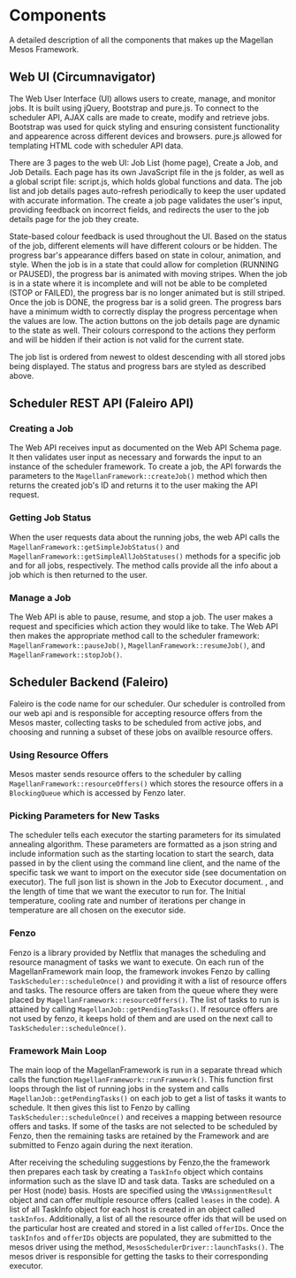 # Components

A detailed description of all the components that makes up the Magellan Mesos Framework.

## Web UI (Circumnavigator)

The Web User Interface (UI) allows users to create, manage, and monitor jobs. It is built using jQuery, Bootstrap and pure.js. To connect to the scheduler API, AJAX calls are made to create, modify and retrieve jobs. Bootstrap was used for quick styling and ensuring consistent functionality and appearence across different devices and browsers. pure.js allowed for templating HTML code with scheduler API data.

There are 3 pages to the web UI: Job List (home page), Create a Job, and Job Details. Each page has its own JavaScript file in the js folder, as well as a global script file: script.js, which holds global functions and data. The job list and job details pages auto-refresh periodically to keep the user updated with accurate information. The create a job page validates the user's input, providing feedback on incorrect fields, and redirects the user to the job details page for the job they create.

State-based colour feedback is used throughout the UI. Based on the status of the job, different elements will have different colours or be hidden. The progress bar's appearance differs based on state in colour, animation, and style. When the job is in a state that could allow for completion (RUNNING or PAUSED), the progress bar is animated with moving stripes. When the job is in a state where it is incomplete and will not be able to be completed (STOP or FAILED), the progress bar is no longer animated but is still striped. Once the job is DONE, the progress bar is a solid green. The progress bars have a minimum width to correctly display the progress percentage when the values are low. The action buttons on the job details page are dynamic to the state as well. Their colours correspond to the actions they perform and will be hidden if their action is not valid for the current state.

The job list is ordered from newest to oldest descending with all stored jobs being displayed. The status and progress bars are styled as described above.

## Scheduler REST API (Faleiro API)

### Creating a Job

The Web API receives input as documented on the Web API Schema page. It then validates user input as necessary and forwards the input to an instance of the scheduler framework. To create a job, the API forwards the parameters to the `MagellanFramework::createJob()` method which then returns the created job's ID and returns it to the user making the API request.

### Getting Job Status

When the user requests data about the running jobs, the web API calls the `MagellanFramework::getSimpleJobStatus()` and `MagellanFramework::getSimpleAllJobStatuses()` methods for a specific job and for all jobs, respectively. The method calls provide all the info about a job which is then returned to the user.

### Manage a Job

The Web API is able to pause, resume, and stop a job. The user makes a request and specificies which action they would like to take. The Web API then makes the appropriate method call to the scheduler framework: `MagellanFramework::pauseJob()`, `MagellanFramework::resumeJob()`, and `MagellanFramework::stopJob()`.

## Scheduler Backend (Faleiro)

Faleiro is the code name for our scheduler. Our scheduler is controlled from our web api and is responsible for accepting resource offers from the Mesos master, collecting tasks to be scheduled from active jobs, and choosing and running a subset of these jobs on availble resource offers. 

### Using Resource Offers
Mesos master sends resource offers to the scheduler by calling `MagellanFramework::resourceOffers()` which stores the resource offers in a `BlockingQueue` which is accessed by Fenzo later.  


### Picking Parameters for New Tasks
The scheduler tells each executor the starting parameters for its simulated annealing algorithm. These parameters are formatted as a json string and include information such as the starting location to start the search, data passed in by the client using the command line client, and the name of the specific task we want to import on the executor side (see documentation on executor). The full json list is shown in the Job to Executor document. , and the length of time that we want the executor to run for. The  Initial temperature, cooling rate and number of iterations per change in temperature are all chosen on the executor side.


### Fenzo
Fenzo is a library provided by Netflix that manages the scheduling and resource managment of tasks we want to execute. On each run of the MagellanFramework main loop, the framework invokes Fenzo by calling `TaskScheduler::scheduleOnce()` and providing it with a list of resource offers and tasks. The resource offers are taken from the queue where they were placed by `MagellanFramework::resourceOffers()`. The list of tasks to run is attained by calling `MagellanJob::getPendingTasks()`. If resource offers are not used by fenzo, it keeps hold of them and are used on the next call to `TaskScheduler::scheduleOnce()`.

### Framework Main Loop
The main loop of the MagellanFramework is run in a separate thread which calls the function `MagellanFramework::runFramework()`. This function first loops through the list of running jobs in the system and calls `MagellanJob::getPendingTasks()` on each job to get a list of tasks it wants to schedule. It then gives this list to Fenzo by calling `TaskScheduler::scheduleOnce()` and receives a mapping between resource offers and tasks. If some of the tasks are not selected to be scheduled by Fenzo, then the remaining tasks are retained by the Framework and are submitted to Fenzo again during the next iteration. 


After receiving the scheduling suggestions by Fenzo,the the framework then prepares each task by creating a `TaskInfo` object which contains information such as the slave ID and task data. Tasks are scheduled on a per Host (node) basis. Hosts are specified using the `VMAssignmentResult` object and can offer multiple resource offers (called `leases` in the code). A list of all TaskInfo object for each host is created in an object called `taskInfos`. Additionally, a list of all the resource offer ids that will be used on the particular host are created and stored in a list called `offerIDs`. Once the `taskInfos` and `offerIDs` objects are populated, they are submitted to the mesos driver using the method, `MesosSchedulerDriver::launchTasks()`. The mesos driver is responsible for getting the tasks to their corresponding executor.
